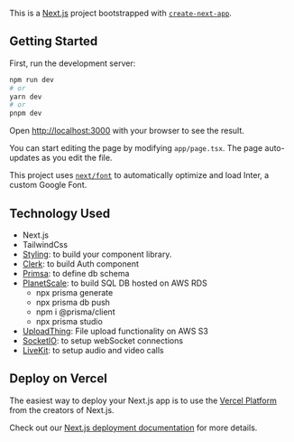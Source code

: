 This is a [Next.js](https://nextjs.org/) project bootstrapped with [`create-next-app`](https://github.com/vercel/next.js/tree/canary/packages/create-next-app).

## Getting Started

First, run the development server:

```bash
npm run dev
# or
yarn dev
# or
pnpm dev
```

Open [http://localhost:3000](http://localhost:3000) with your browser to see the result.

You can start editing the page by modifying `app/page.tsx`. The page auto-updates as you edit the file.

This project uses [`next/font`](https://nextjs.org/docs/basic-features/font-optimization) to automatically optimize and load Inter, a custom Google Font.

## Technology Used

- Next.js
- TailwindCss
- [Styling](https://ui.shadcn.com/): to build your component library.
- [Clerk](https://clerk.com/docs): to build Auth component
- [Primsa](https://www.prisma.io/): to define db schema
- [PlanetScale](https://planetscale.com/): to build SQL DB hosted on AWS RDS
  - npx prisma generate
  - npx prisma db push
  - npm i @prisma/client
  - npx prisma studio
- [UploadThing](https://uploadthing.com/): File upload functionality on AWS S3
- [SocketIO](https://socket.io/): to setup webSocket connections
- [LiveKit](https://docs.livekit.io/realtime/quickstarts/nextjs-13/): to setup audio and video calls

## Deploy on Vercel

The easiest way to deploy your Next.js app is to use the [Vercel Platform](https://vercel.com/new?utm_medium=default-template&filter=next.js&utm_source=create-next-app&utm_campaign=create-next-app-readme) from the creators of Next.js.

Check out our [Next.js deployment documentation](https://nextjs.org/docs/deployment) for more details.
